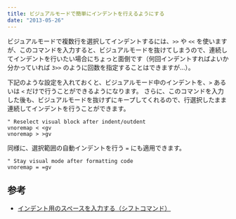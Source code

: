 ```yaml
---
title: ビジュアルモードで簡単にインデントを行えるようにする
date: "2013-05-26"
---
```


ビジュアルモードで複数行を選択してインデントするには、`>>` や `<<` を使いますが、このコマンドを入力すると、ビジュアルモードを抜けてしまうので、連続してインデントを行いたい場合にちょっと面倒です（何回インデントすればよいか分かっていれば `3>>` のように回数を指定することはできますが…）。

下記のような設定を入れておくと、ビジュアルモード中のインデントを、`>` あるいは `<` だけで行うことができるようになります。
さらに、このコマンドを入力した後も、ビジュアルモードを抜けずにキープしてくれるので、行選択したまま連続してインデントを行うことができます。

~~~
" Reselect visual block after indent/outdent
vnoremap < <gv
vnoremap > >gv
~~~

同様に、選択範囲の自動インデントを行う `=` にも適用できます。

~~~
" Stay visual mode after formatting code
vnoremap = =gv
~~~

参考
----
* [インデント用のスペースを入力する（シフトコマンド）](../edit/indent.html)

